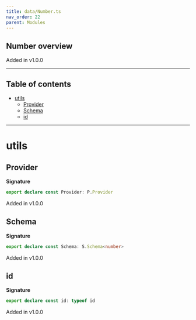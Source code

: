 ```yaml
---
title: data/Number.ts
nav_order: 22
parent: Modules
---
```


## Number overview

Added in v1.0.0

---

<h2 class="text-delta">Table of contents</h2>

- [utils](#utils)
  - [Provider](#provider)
  - [Schema](#schema)
  - [id](#id)

---

# utils

## Provider

**Signature**

```ts
export declare const Provider: P.Provider
```

Added in v1.0.0

## Schema

**Signature**

```ts
export declare const Schema: S.Schema<number>
```

Added in v1.0.0

## id

**Signature**

```ts
export declare const id: typeof id
```

Added in v1.0.0
